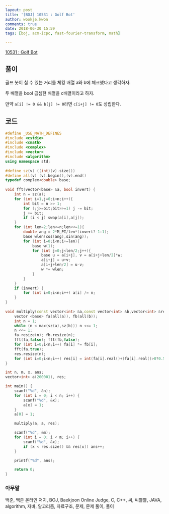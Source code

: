 ```yaml
---
layout: post
title: '[BOJ] 10531 : Golf Bot'
author: wookje.kwon
comments: true
date: 2018-06-30 15:59
tags: [boj, acm-icpc, fast-fourier-transform, math]

---
```


[10531 : Golf Bot](https://www.acmicpc.net/problem/10531)  

## 풀이

골프 봇이 칠 수 있는 거리를 체킹 배열 a와 b에 체크했다고 생각하자.

두 배열을 bool 곱셈한 배열을 c배열이라고 하자.

만약 `a[i] != 0 && b[j] != 0`라면 `c[i+j] != 0`도 성립한다.

## 코드

```cpp
#define _USE_MATH_DEFINES
#include <cstdio>
#include <cmath>
#include <complex>
#include <vector>
#include <algorithm>
using namespace std;
 
#define sz(v) ((int)(v).size())
#define all(v) (v).begin(),(v).end()
typedef complex<double> base;
 
void fft(vector<base> &a, bool invert) {
    int n = sz(a);
    for (int i=1,j=0;i<n;i++){
        int bit = n >> 1;
        for (;j>=bit;bit>>=1) j -= bit;
        j += bit;
        if (i < j) swap(a[i],a[j]);
    }
    for (int len=2;len<=n;len<<=1){
        double ang = 2*M_PI/len*(invert?-1:1);
        base wlen(cos(ang),sin(ang));
        for (int i=0;i<n;i+=len){
            base w(1);
            for (int j=0;j<len/2;j++){
                base u = a[i+j], v = a[i+j+len/2]*w;
                a[i+j] = u+v;
                a[i+j+len/2] = u-v;
                w *= wlen;
            }
        }
    }
    if (invert) {
        for (int i=0;i<n;i++) a[i] /= n;
    }
}
 
void multiply(const vector<int> &a,const vector<int> &b,vector<int> &res) {
    vector <base> fa(all(a)), fb(all(b));
    int n = 1;
    while (n < max(sz(a),sz(b))) n <<= 1;
    n <<= 1;
    fa.resize(n); fb.resize(n);
    fft(fa,false); fft(fb,false);
    for (int i=0;i<n;i++) fa[i] *= fb[i];
    fft(fa,true);
    res.resize(n);
    for (int i=0;i<n;i++) res[i] = int(fa[i].real()+(fa[i].real()>0?0.5:-0.5));
}

int n, m, x, ans;
vector<int> a(200001), res;

int main() {
    scanf("%d", &n);
    for (int i = 0; i < n; i++) {
        scanf("%d", &x);
        a[x] = 1;
    }
    a[0] = 1;

    multiply(a, a, res);

    scanf("%d", &m);
    for (int i = 0; i < m; i++) {
        scanf("%d", &x);
        if (x < res.size() && res[x]) ans++;
    }

    printf("%d", ans);

    return 0;
}
```

### 아무말  
백준, 백준 온라인 저지, BOJ, Baekjoon Online Judge, C, C++, 씨, 씨쁠쁠, JAVA, algorithm, 자바, 알고리즘, 자료구조, 문제, 문제 풀이, 풀이
